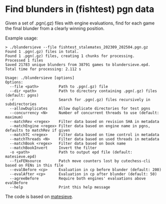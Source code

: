 # Find blunders in (fishtest) pgn data

Given a set of .pgn(.gz) files with engine evaluations, find for each game the final
blunder from a clearly winning position.

Example usage:

```
> ./blundersieve --file fishtest_stalemates_202309_202504.pgn.gz
Found 1 .pgn(.gz) files in total.
Found 1 .pgn(.gz) files, creating 1 chunks for processing.
Processed 1 files
Saved 21783 unique blunders from 38791 games to blundersieve.epd.
Total time for processing: 2.112 s
```

```
Usage: ./blundersieve [options]
Options:
  --file <path>         Path to .pgn(.gz) file
  --dir <path>          Path to directory containing .pgn(.gz) files (default: pgns)
  -r                    Search for .pgn(.gz) files recursively in subdirectories
  --allowDuplicates     Allow duplicate directories for test pgns
  --concurrency <N>     Number of concurrent threads to use (default: maximum)
  --matchRev <regex>    Filter data based on revision SHA in metadata
  --matchEngine <regex> Filter data based on engine name in pgns, defaults to matchRev if given
  --matchTC <regex>     Filter data based on time control in metadata
  --matchThreads <N>    Filter data based on used threads in metadata
  --matchBook <regex>   Filter data based on book name
  --matchBookInvert     Invert the filter
  -o <path>             Path to output epd file (default: matesieve.epd)
  --fixFENsource        Patch move counters lost by cutechess-cli based on FENs in this file
  --evalBefore <cp>     Evaluation in cp before blunder (default: 200)
  --evalAfter <cp>      Evaluation in cp after blunder (default: 50)
  --agreeBefore         Require both engines' evaluations above evalBefore
  --help                Print this help message
```

The code is based on [matesieve](https://github.com/robertnurnberg/matesieve).
